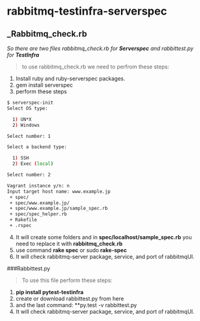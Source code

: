 # rabbitmq-testinfra-serverspec
## _Rabbitmq_check.rb
_So there are two files rabbitmq_check.rb for **Serverspec** 
and rabbittest.py for **TestInfra**_

> to use rabbitmq_check.rb we need to perfrom these steps:
1. Install ruby and ruby-serverspec packages.
2. gem install serverspec
3. perform these steps
```bash
$ serverspec-init
Select OS type:

  1) UN*X
  2) Windows

Select number: 1

Select a backend type:

  1) SSH
  2) Exec (local)

Select number: 2   

Vagrant instance y/n: n
Input target host name: www.example.jp
 + spec/
 + spec/www.example.jp/
 + spec/www.example.jp/sample_spec.rb
 + spec/spec_helper.rb
 + Rakefile
 + .rspec
```
4. It will create some folders and in **spec/localhost/sample_spec.rb** you need to replace it with **rabbitmq_check.rb**
5. use command **rake spec** or sudo **rake-spec**
6. It will check rabbitmq-server package, service, and port of rabbitmqUI.

###Rabbittest.py
> To use this file perform these steps:
1. **pip install pytest-testinfra**
2. create or download rabbittest.py from here
3. and the last command: **py.test -v rabbittest.py
4. It will check rabbitmq-server package, service, and port of rabbitmqUI.
